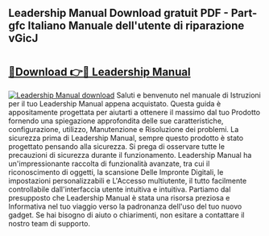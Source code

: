## Leadership Manual Download gratuit PDF - Part-gfc Italiano Manuale dell'utente di riparazione vGicJ

# <h2><a href="http://dfbjl8.blite.top/?on=Leadership+Manual">🔗Download 👉🔴 Leadership Manual</a></h2>

[![Leadership Manual download](https://i.imgur.com/lujVjoI.png)](http://dfbjl8.blite.top/?on=Leadership+Manual)
Saluti e benvenuto nel manuale di Istruzioni per il tuo Leadership Manual appena acquistato. Questa guida è appositamente progettata per aiutarti a ottenere il massimo dal tuo Prodotto fornendo una spiegazione approfondita delle sue caratteristiche, configurazione, utilizzo, Manutenzione e Risoluzione dei problemi. La sicurezza prima di Leadership Manual, sempre questo prodotto è stato progettato pensando alla sicurezza. Si prega di osservare tutte le precauzioni di sicurezza durante il funzionamento. Leadership Manual ha un'impressionante raccolta di funzionalità avanzate, tra cui il riconoscimento di oggetti, la scansione Delle Impronte Digitali, le impostazioni personalizzabili e L'Accesso multiutente, il tutto facilmente controllabile dall'interfaccia utente intuitiva e intuitiva. Partiamo dal presupposto che Leadership Manual è stata una risorsa preziosa e Informativa nel tuo viaggio verso la padronanza dell'uso del tuo nuovo gadget. Se hai bisogno di aiuto o chiarimenti, non esitare a contattare il nostro team di supporto.

